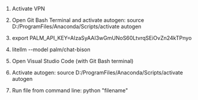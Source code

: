 1. Activate VPN

2. Open Git Bash Terminal and activate autogen: source D:/ProgramFiles/Anaconda/Scripts/activate autogen

3.  export PALM_API_KEY=AIzaSyAAI3wGmUNoS60LtvrqSEiOvZn24kTPnyo

4.  litellm --model palm/chat-bison

5.  Open Visual Studio Code (with Git Bash terminal)

6.  Activate autogen: source D:/ProgramFiles/Anaconda/Scripts/activate autogen

7.  Run file from command line: python "filename"
